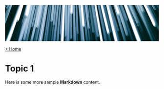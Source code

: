 <img src="https://raw.githubusercontent.com/paulhibbitts/docsify-this-multiple-page-site/main/images/christopher-burns-Kj2SaNHG-hg-unsplash-cropped.jpg" alt="" class="header-image-full-width" loading="lazy">

[←Home](home.md)

# Topic 1

Here is some more sample **Markdown** content.